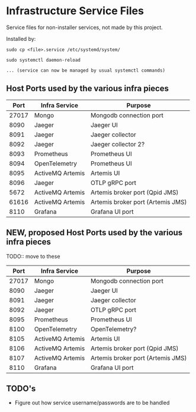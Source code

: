 # Infrastructure Service Files

Service files for non-installer services, not made by this project.

Installed by:

```
sudo cp <file>.service /etc/systemd/system/

sudo systemctl daemon-reload

... (service can now be managed by usual systemctl commands)
```

## Host Ports used by the various infra pieces

| Port  | Infra Service    | Purpose                           |
|-------|------------------|-----------------------------------|
| 27017 | Mongo            | Mongodb connection port           |
| 8090  | Jaeger           | Jaeger UI                         |
| 8091  | Jaeger           | Jaeger collector                  |
| 8092  | Jaeger           | Jaeger collector 2?               |
| 8093  | Prometheus       | Prometheus UI                     |
| 8094  | OpenTelemetry    | Prometheus UI                     |
| 8095  | ActiveMQ Artemis | Artemis UI                        |
| 8096  | Jaeger           | OTLP gRPC port                    |
| 5672  | ActiveMQ Artemis | Artemis broker port (Qpid JMS)    |
| 61616 | ActiveMQ Artemis | Artemis broker port (Artemis JMS) |
| 8110  | Grafana          | Grafana UI port                   |

## NEW, proposed Host Ports used by the various infra pieces

TODO:: move to these

| Port  | Infra Service    | Purpose                           |
|-------|------------------|-----------------------------------|
| 27017 | Mongo            | Mongodb connection port           |
| 8090  | Jaeger           | Jaeger UI                         |
| 8091  | Jaeger           | Jaeger collector                  |
| 8092  | Jaeger           | OTLP gRPC port                    |
| 8095  | Prometheus       | Prometheus UI                     |
| 8100  | OpenTelemetry    | OpenTelemetry?                    |
| 8105  | ActiveMQ Artemis | Artemis UI                        |
| 8106  | ActiveMQ Artemis | Artemis broker port (Qpid JMS)    |
| 8107  | ActiveMQ Artemis | Artemis broker port (Artemis JMS) |
| 8110  | Grafana          | Grafana UI port                   |

## TODO's

- Figure out how service username/passwords are to be handled
